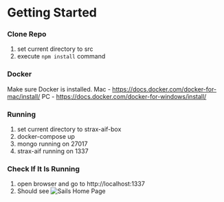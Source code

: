 # Getting Started

### Clone Repo
1. set current directory to src 
2. execute `npm install` command

### Docker
Make sure Docker is installed.
Mac - https://docs.docker.com/docker-for-mac/install/
PC - https://docs.docker.com/docker-for-windows/install/

### Running
1. set current directory to strax-aif-box
2. docker-compose up
3. mongo running on 27017
4. strax-aif running on 1337

### Check If It Is Running
1. open browser and go to http://localhost:1337
2. Should see ![Sails Home Page](sails_home.png)

